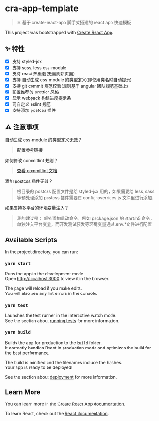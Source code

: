 # cra-app-template

> ⚛ 基于 create-react-app 脚手架搭建的 react app 快速模板

This project was bootstrapped with [Create React App](https://github.com/facebook/create-react-app).

## ✨ 特性

- [x] 支持 styled-jsx
- [x] 支持 scss, less css-module
- [x] 支持 react 热重载(无需刷新页面)
- [x] 支持 自动生成 css-module 的类型定义(即使用类名时自动提示)
- [x] 支持 git commit 规范校验(规则基于 angular 团队规范基础上)
- [x] 配置推荐的 prettier 风格
- [x] 显示 webpack 构建进度提示条
- [x] 可自定义 eslint 规范
- [x] 支持添加 postcss 插件

## ⚠️ 注意事项

自动生成 css-module 的类型定义无效？

> [配置参考链接](https://github.com/mrmckeb/typescript-plugin-css-modules)

如何修改 commitlint 规则？

> [查看 commitlint 文档](https://commitlint.js.org/#/)

添加 postcss 插件无效？

> 根目录的 postcss 配置文件是给 styled-jsx 用的，如果需要给 less, sass 等预处理添加 postcss 插件需要在 config-overrides.js 文件里进行添加.

如果支持多平台的环境变量注入？

> 我的建议是： 额外添加启动命令，例如 package.json 的 start:h5 命令，单独注入平台变量，而开发测试预发等环境变量通过.env.\*文件进行配置

## Available Scripts

In the project directory, you can run:

### `yarn start`

Runs the app in the development mode.<br />
Open [http://localhost:3000](http://localhost:3000) to view it in the browser.

The page will reload if you make edits.<br />
You will also see any lint errors in the console.

### `yarn test`

Launches the test runner in the interactive watch mode.<br />
See the section about [running tests](https://facebook.github.io/create-react-app/docs/running-tests) for more information.

### `yarn build`

Builds the app for production to the `build` folder.<br />
It correctly bundles React in production mode and optimizes the build for the best performance.

The build is minified and the filenames include the hashes.<br />
Your app is ready to be deployed!

See the section about [deployment](https://facebook.github.io/create-react-app/docs/deployment) for more information.

## Learn More

You can learn more in the [Create React App documentation](https://facebook.github.io/create-react-app/docs/getting-started).

To learn React, check out the [React documentation](https://reactjs.org/).
